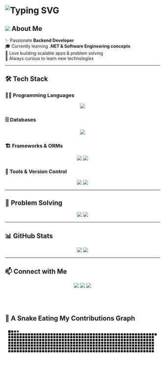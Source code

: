 <h1>
<img src="https://readme-typing-svg.herokuapp.com?font=Roboto+Slab&weight=600&size=24&pause=1000&random=false&width=500&lines=Hi+%F0%9F%91%8B%2C+I'm+Youssef+Shabaan++;I+'m+Software+Engineer+%F0%9F%98%8A.;+I'm+Backend+Developer+%F0%9F%92%BB." alt="Typing SVG" />
</h1>

## <img src="https://i.pinimg.com/originals/3f/7e/4e/3f7e4eff7c96e9fe4b8b4b1ff3f7bdb5.gif" width="6.5%"> About Me
✨ Passionate **Backend Developer**  
🎓 Currently learning **.NET & Software Engineering concepts**  
🚀 Love building scalable apps & problem solving  
🌱 Always curious to learn new technologies  

---

## 🛠️ Tech Stack

### 👨‍💻 Programming Languages
<p align="center">
  <img src="https://skillicons.dev/icons?i=c,cpp,cs,html,css,js" />
</p>

### 🗄️ Databases
<p align="center">
  <img src="https://img.shields.io/badge/SQL%20Server-CC2927?style=for-the-badge&logo=microsoftsqlserver&logoColor=white" />
</p>


### 🏗️ Frameworks & ORMs
<p align="center">
  <img src="https://img.shields.io/badge/.NET%20LINQ-512BD4?style=for-the-badge&logo=dotnet&logoColor=white" />
  <img src="https://img.shields.io/badge/Entity%20Framework-68217A?style=for-the-badge&logo=dotnet&logoColor=white" />
</p>

### 🔧 Tools & Version Control
<p align="center">
  <img src="https://skillicons.dev/icons?i=git,github,visualstudio,vscode" />
  <img src="https://skillicons.dev/icons?i=notion" />
</p>




---

## 🧩 Problem Solving
<p align="center">
  <a href="https://leetcode.com/Youssef_Shaban/"><img src="https://img.shields.io/badge/LeetCode-FFA116?style=for-the-badge&logo=leetcode&logoColor=white" /></a>
  <a href="https://codeforces.com/profile/_Y0STAFNDI_"><img src="https://img.shields.io/badge/Codeforces-445f9d?style=for-the-badge&logo=codeforces&logoColor=white" /></a>
</p>

---

## 📊 GitHub Stats
<p align="center">
  <img src="https://github-readme-stats.vercel.app/api?username=Youssef-Shabaan&show_icons=true&theme=tokyonight" height="180" />
  <img src="https://github-readme-stats.vercel.app/api/top-langs/?username=Youssef-Shabaan&layout=compact&theme=tokyonight" height="180" />
</p>


---

## 📫 Connect with Me
<p align="center">
  <a href="https://www.linkedin.com/in/youssef-shabaan-03a81230b/"><img src="https://img.shields.io/badge/LinkedIn-blue?style=for-the-badge&logo=linkedin" /></a>
  <a href="mailto:youssefshabaan305@gmail.com"><img src="https://img.shields.io/badge/Email-red?style=for-the-badge&logo=gmail&logoColor=white" /></a>
  <a href="https://github.com/Youssef-Shabaan"><img src="https://img.shields.io/badge/GitHub-black?style=for-the-badge&logo=github" /></a>
</p>

## <br>

## 🐍 A Snake Eating My Contributions Graph

<p align="center">
	<picture>
		  <source media="(prefers-color-scheme: dark)" srcset="https://raw.githubusercontent.com/7oSkaaa/7oSkaaa/output/github-contribution-grid-snake-dark.svg">
		  <source media="(prefers-color-scheme: light)" srcset="https://raw.githubusercontent.com/7oSkaaa/7oSkaaa/output/github-contribution-grid-snake.svg">
		  <img alt="github contribution grid snake animation" src="https://raw.githubusercontent.com/7oSkaaa/7oSkaaa/output/github-contribution-grid-snake.svg">
	</picture>
</p>
